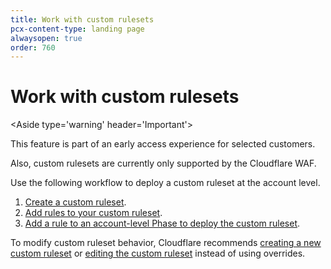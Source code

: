 ```yaml
---
title: Work with custom rulesets
pcx-content-type: landing page
alwaysopen: true
order: 760
---
```


# Work with custom rulesets

<Aside type='warning' header='Important'>

This feature is part of an early access experience for selected customers.

Also, custom rulesets are currently only supported by the Cloudflare WAF.

</Aside>

Use the following workflow to deploy a custom ruleset at the account level.

1. [Create a custom ruleset](/cf-rulesets/custom-rulesets/create-custom-ruleset/).
1. [Add rules to your custom ruleset](/cf-rulesets/custom-rulesets/add-rules-ruleset/).
1. [Add a rule to an account-level Phase to deploy the custom ruleset](/cf-rulesets/custom-rulesets/deploy-custom-ruleset/).

To modify custom ruleset behavior, Cloudflare recommends [creating a new custom ruleset](/cf-rulesets/custom-rulesets/create-custom-ruleset/) or [editing the custom ruleset](/cf-rulesets/custom-rulesets/add-rules-ruleset/) instead of using overrides.
